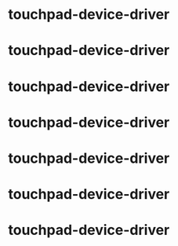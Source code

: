 # touchpad-device-driver
# touchpad-device-driver
# touchpad-device-driver
# touchpad-device-driver
# touchpad-device-driver
# touchpad-device-driver
# touchpad-device-driver
